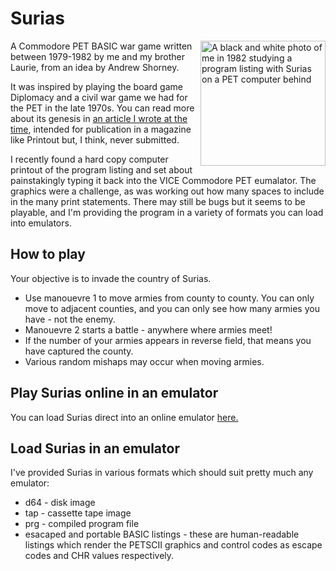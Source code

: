 # Surias
<img src="photos/Surias-Giles-listing.jpeg" alt="A black and white photo of me in 1982 studying a program listing with Surias on a PET computer behind" width="200" align="right">

A Commodore PET BASIC war game written between 1979-1982 by me and my brother Laurie, from an idea by Andrew Shorney.

It was inspired by playing the board game Diplomacy and a civil war game we had for the PET in the late 1970s. You can read more about its genesis in [an article I wrote at the time](docs/Surias-writing-a-program-can-be-fun-Blog-My-Wiki.pdf), intended for publication in a magazine like Printout but, I think, never submitted.

I recently found a hard copy computer printout of the program listing and set about painstakingly typing it back into the VICE Commodore PET eumalator. The graphics were a challenge, as was working out how many spaces to include in the many print statements. There may still be bugs but it seems to be playable, and I'm providing the program in a variety of formats you can load into emulators.

## How to play
Your objective is to invade the country of Surias.
- Use manouevre 1 to move armies from county to county. You can only move to adjacent counties, and you can only see how many armies you have - not the enemy.
- Manouevre 2 starts a battle - anywhere where armies meet!
- If the number of your armies appears in reverse field, that means you have captured the county.
- Various random mishaps may occur when moving armies.

## Play Surias online in an emulator 
You can load Surias direct into an online emulator [here.](https://www.masswerk.at/pet/#data=100%20REM*SURIAS2.5%3ATO%20RUN%20ON%208K%20UP%20PET*%0A110%20REM*(C)1982%20G%20%26%20L.%20BOOTH*%0A120%20REM*CONCEPT%20BY%20A.R.SHORNEY*%0A130%20CLR%0A140%20REM%20POKE59468%2C12%0A150%20Z%24%3D%22%7B19%7D%7B17%7D%7B17%7D%7B17%7D%7B17%7D%7B17%7D%7B17%7D%7B17%7D%7B17%7D%7B17%7D%7B17%7D%7B17%7D%7B17%7D%7B17%7D%7B17%7D%7B17%7D%7B17%7D%7B17%7D%7B17%7D%7B17%7D%7B17%7D%22%0A160%20DIMV(10)%3ADIMN(10)%3ADIMB%24(10)%0A170%20PRINT%22%7B147%7D%20%20%20%20%20%20%20%20%20%20%20%20%20************%22%0A180%20PRINT%22%20%20%20%20%20%20%20%20%20%20%20%20%20*%20%20%7B164%7D%7B164%7D%7B164%7D%7B164%7D%7B164%7D%7B164%7D%20%20*%22%0A190%20PRINT%22%20%20%20%20%20%20%20%20%20%20%20%20%20*%20%20%7B18%7DSURIAS%7B146%7D%20%20*%22%0A200%20PRINT%22%20%20%20%20%20%20%20%20%20%20%20%20%20*%20%20%20%20%20%20%20%20%20%20*%22%0A210%20PRINT%22%20%20%20%20%20%20%20%20%20%20%20%20%20************%22%0A220%20PRINT%22%7B17%7D%7B17%7D%20%20%20%20%20%20%20%20%20%20%20%20%20SPRING%201812%22%0A230%20PRINTZ%24%0A240%20INPUT%22%7B145%7D%7B145%7DTYPE%20IN%20YOUR%20SURNAME%22%3BNA%24%0A250%20A%3D5%3AB%3D25%0A260%20S%3DINT((B-A)*RND(1)%2BA)%0A270%20V(7)%3D85%2BS%0A280%20FORL%3D1TO10%0A290%20X%3D1%3AY%3D10%0A300%20K%3DINT((Y-X)*RND(1)%2BX)%0A310%20N(L)%3D(15%2BS%2BK)-7%0A320%20N(7)%3D0%0A330%20NEXTL%0A340%20QQ%3D0%0A350%20FORKL%3D1TO10%0A360%20IFB%24(KL)%3D%22%7B18%7D%22THENQQ%3DQQ%2B1%0A370%20NEXTKL%0A380%20G%3D0%0A390%20FORYA%3D1TO10%0A400%20IFB%24(YA)%3C%3E%22%7B18%7D%22THENG%3DG%2B1%0A410%20NEXTYA%0A420%20G%3DG-1%0A430%20V(7)%3DV(7)%2B1%2BQQ%3AN(6)%3DN(6)%2BG%0A440%20FORCX%3D1TO10%0A450%20IFN(CX)%3D0THENB%24(CX)%3D%22%7B18%7D%22%0A460%20IFV(CX)%3D0THENB%24(CX)%3D%22%22%0A470%20NEXTCX%0A480%20IFN(6)%3E60THEN500%0A490%20GOTO550%0A500%20AG%3D1%3ABL%3D11%0A510%20CD%3DINT((BL-AG)*RND(1)%2BAG)%0A520%20IFCD%3D7THENCD%3D1%0A530%20N(6)%3DN(6)-10%0A540%20N(CD)%3DN(CD)%2B10%0A550%20IFN(6)%3C0THEN1870%0A560%20REM%20POKE59409%2C52%0A570%20PRINT%22%7B147%7D%7B19%7D%7B207%7D%7B163%7D%7B163%7D%7B163%7D%7B163%7D%7B163%7D%7B163%7D%7B163%7D%7B163%7D%7B163%7D%7B163%7D%7B163%7D%7B163%7D%7B207%7D%7B163%7D%7B163%7D%7B163%7D%7B163%7D%7B163%7D%7B163%7D%7B163%7D%7B163%7D%7B163%7D%7B163%7D%7B163%7D%7B163%7D%7B207%7D%7B163%7D%7B163%7D%7B163%7D%7B163%7D%7B163%7D%7B163%7D%7B163%7D%7B163%7D%7B163%7D%7B163%7D%7B163%7D%7B208%7D%22%0A580%20PRINT%22%7B165%7D%7B160%7D%7B160%7D%20%20%20(1)%20%20%20%20%7B165%7D(2)%20%20%20%20%20%20%20%20%20%7B205%7D(3)%20%20%20%20%20%20%20%20%7B167%7D%22%0A590%20PRINT%22%7B204%7D%20%20%20%20%20%20%20%20%20%20%20%20%7B165%7D%20%20%20%20%20%20%20%20%20%20%20%20%20%7B205%7D%20%20%20%20%20%20%20%20%20%20%7B167%7D%22%0A600%20PRINT%22%7B166%7D%7B204%7D%20%20%20%20%20%20%20%20%20%20%7B206%7D%7B205%7D%20%20%20%20%20%20%20%20%20%20%20%20%20%20%7B207%7D%7B163%7D%7B163%7D%7B208%7D%20%20%20%20%20%20%7B167%7D%22%0A610%20PRINT%22%7B166%7D%7B166%7D%7B165%7D%20%20%20%20%20%20%20%20%7B206%7D%20%20%7B205%7D%7B164%7D%7B164%7D%7B164%7D%7B164%7D%7B164%7D%7B164%7D%7B164%7D%7B164%7D%7B164%7D%7B164%7D%7B164%7D%7B164%7D%7B207%7D(6)%20%7B163%7D%7B165%7D%20%20%20%20%7B167%7D%22%0A620%20PRINT%22%7B166%7D%7B166%7D%7B165%7D%20%20%20%20%20%20%20%7B206%7D%20%20%20%20%20%20%20%20%7B165%7D%20%20%20%20%20%20%20%7B165%7D%7B160%7D%7B160%7D%7B160%7D%7B160%7D%20%7B204%7D%7B160%7D%7B160%7D%7B160%7D%7B160%7D%7B167%7D%22%0A630%20PRINT%22%7B166%7D%7B166%7D%7B204%7D%20%20%20%20%20%20%7B206%7D%7B205%7D%20%20%20%20%20%20%20%20%7B165%7D%20%20%20%20%20%20%20%7B204%7D%20%20%20%20%20%7B165%7D%7B205%7D%20%20%20%7B167%7D%22%0A640%20PRINT%22%7B166%7D%7B166%7D%7B166%7D%7B204%7D%20%20%20%7B206%7D%7B163%7D%20%20%7B205%7D%7B160%7D%7B160%7D%7B160%7D%7B160%7D%7B160%7D%7B160%7D%7B160%7D%7B205%7D%20%20%20%20%20%20%20%20%7B204%7D%7B164%7D%7B164%7D%7B164%7D%7B164%7D%7B165%7D%20%7B205%7D%20%20%7B167%7D%22%0A650%20PRINT%22%7B166%7D%7B166%7D%7B166%7D%7B166%7D%7B204%7D%7B206%7D%7B163%7D%20%20%20%20%20%7B205%7D%20(4)%20%20%20%7B165%7D%7B160%7D(5)%20%20%20%20%20%7B165%7D%7B160%7D%7B160%7D%7B160%7D%7B160%7D%7B160%7D%7B163%7D%7B205%7D%7B186%7D%22%0A660%20PRINT%22%7B166%7D%7B166%7D%7B166%7D%7B166%7D%7B165%7D%20%20%20%20%20%20%20%7B167%7D%7B160%7D%7B160%7D%7B160%7D%7B160%7D%7B160%7D%7B160%7D%7B160%7D%7B207%7D%7B163%7D%7B205%7D%7B164%7D%7B164%7D%7B164%7D%7B160%7D%7B160%7D%7B160%7D%20%7B165%7D%7B160%7D%7B160%7D%7B160%7D%7B160%7D%7B160%7D%7B160%7D%7B160%7D%7B167%7D%22%0A670%20PRINT%22%7B166%7D%7B166%7D%7B166%7D%7B166%7D%7B165%7D%7B160%7D%7B160%7D%20%20%20%20%20%7B206%7D%7B204%7D%7B164%7D%20%20%20%20%20%7B165%7D%20%20%7B206%7D%20%20%7B205%7D%7B164%7D%7B164%7D%7B164%7D%7B165%7D%7B160%7D%7B160%7D%7B160%7D%7B160%7D%7B160%7D%7B160%7D%7B160%7D%7B167%7D%22%0A680%20PRINT%22%7B166%7D%7B166%7D%7B166%7D%7B166%7D%7B165%7D%7B160%7D%7B160%7D%7B160%7D%7B160%7D%7B160%7D%7B160%7D%7B167%7D%20%20%20%7B205%7D%7B164%7D%7B164%7D%7B164%7D%7B164%7D%7B165%7D%20%20%7B165%7D%20%20%20%7B160%7D%7B160%7D%7B160%7D%7B165%7D%20%20%20%20%20%20%20%7B167%7D%22%0A690%20PRINT%22%7B166%7D%7B166%7D%7B166%7D%7B166%7D%7B165%7D%7B160%7D%7B160%7D%7B160%7D%7B160%7D%20%20%7B206%7D%20%20%20%20%20%20%20%20%20%20%20%7B165%7D%20%20%20%20%20%20%7B165%7D%7B160%7D%7B160%7D%7B160%7D%7B160%7D%7B160%7D%7B160%7D%7B160%7D%7B167%7D%22%0A700%20PRINT%22%7B166%7D%7B166%7D%7B166%7D%7B166%7D%7B165%7D%7B160%7D%7B160%7D%7B160%7D%7B160%7D%7B160%7D%7B167%7D%20%7B160%7D%7B160%7D%7B160%7D%7B160%7D%7B160%7D%7B160%7D%7B160%7D%7B160%7D%7B160%7D%7B160%7D%7B160%7D%7B205%7D%20(9)%20%7B160%7D%7B205%7D%20(10)%20%20%7B167%7D%22%0A710%20PRINT%22%7B166%7D%7B166%7D%7B166%7D%7B166%7D%7B165%7D%20%20%20%20%20%7B167%7D%20%7B160%7D%7B160%7D%7B160%7D%7B160%7D%7B160%7D%7B160%7D%7B160%7D%7B160%7D%7B160%7D%7B160%7D%7B160%7D%7B167%7D%20%20%20%20%20%20%20%7B165%7D%20%7B160%7D%7B160%7D%20%20%7B164%7D%7B186%7D%22%0A720%20PRINT%22%7B166%7D%7B166%7D%7B166%7D%7B166%7D%7B204%7D%20(7)%20%7B167%7D%7B160%7D%20%20%20%20%20%20(8)%7B164%7D%7B164%7D%7B206%7D%20%20%20%20%20%20%20%7B165%7D%20%20%20%7B164%7D%7B186%7D%7B166%7D%7B166%7D%22%0A730%20PRINT%22%7B166%7D%7B166%7D%7B166%7D%7B166%7D%7B166%7D%7B204%7D%20%20%20%20%7B167%7D%20%20%20%20%7B164%7D%7B164%7D%7B164%7D%7B164%7D%7B164%7D%7B206%7D%20%20%20%20%20%20%20%20%20%20%7B165%7D%20%20%7B186%7D%7B166%7D%7B166%7D%7B166%7D%7B166%7D%22%0A740%20PRINT%22%7B166%7D%7B166%7D%7B166%7D%7B166%7D%7B166%7D%7B166%7D%7B204%7D%7B164%7D%7B164%7D%7B164%7D%7B186%7D%7B164%7D%7B164%7D%7B164%7D%7B186%7D%7B166%7D%7B166%7D%7B166%7D%7B166%7D%7B166%7D%7B204%7D%7B164%7D%7B164%7D%7B164%7D%7B164%7D%7B164%7D%7B164%7D%7B164%7D%7B164%7D%7B164%7D%7B164%7D%7B204%7D%7B164%7D%7B186%7D%7B166%7D%7B166%7D%7B166%7D%7B166%7D%7B166%7D%22%0A750%20PRINT%22%7B166%7D%7B166%7D%7B166%7D%7B166%7D%7B166%7D%7B166%7D%7B166%7D%7B166%7D%7B166%7D%7B166%7D%7B166%7D%7B166%7D%7B166%7D%7B166%7D%7B166%7D%7B166%7D%7B166%7D%7B166%7D%7B166%7D%7B166%7D%7B166%7D%7B166%7D%7B166%7D%7B166%7D%7B166%7D%7B166%7D%7B166%7D%7B166%7D%7B166%7D%7B166%7D%7B166%7D%7B166%7D%7B166%7D%7B166%7D%7B166%7D%7B166%7D%7B166%7D%7B166%7D%7B166%7D%22%0A760%20PRINT%22%7B19%7D%7B17%7D%7B17%7D%7B17%7D%7B17%7D%7B17%7D%7B29%7D%7B29%7D%7B29%7D%7B29%7D%7B29%7D%7B29%7D%7B29%7D%7B29%7D%7B29%7D%7B29%7D%7B29%7D%7B29%7D%7B29%7D%7B29%7D%7B29%7D%7B29%7D%7B29%7D%7B29%7D%7B29%7D%7B29%7D%7B29%7D%7B29%7D%7B29%7D%7B29%7D%7B29%7D%7B29%7D%7B29%7D%7B29%7D%22B%24(6)%3BV(6)%0A770%20PRINT%22%7B19%7D%7B17%7D%7B29%7D%20%22B%24(1)%3BV(1)%0A780%20PRINT%22%7B19%7D%7B17%7D%7B29%7D%7B29%7D%7B29%7D%7B29%7D%7B29%7D%7B29%7D%7B29%7D%7B29%7D%7B29%7D%7B29%7D%7B29%7D%7B29%7D%7B29%7D%7B29%7D%7B29%7D%7B29%7D%7B29%7D%7B29%7D%22B%24(2)%3BV(2)%0A790%20PRINT%22%7B19%7D%7B17%7D%7B29%7D%7B29%7D%7B29%7D%7B29%7D%7B29%7D%7B29%7D%7B29%7D%7B29%7D%7B29%7D%7B29%7D%7B29%7D%7B29%7D%7B29%7D%7B29%7D%7B29%7D%7B29%7D%7B29%7D%7B29%7D%7B29%7D%7B29%7D%7B29%7D%7B29%7D%7B29%7D%7B29%7D%7B29%7D%7B29%7D%7B29%7D%7B29%7D%7B29%7D%7B29%7D%7B29%7D%7B29%7D%22B%24(3)%3BV(3)%0A800%20PRINT%22%7B17%7D%7B17%7D%7B17%7D%7B17%7D%7B17%7D%7B17%7D%7B17%7D%7B17%7D%7B17%7D%7B157%7D%7B157%7D%7B157%7D%7B157%7D%7B157%7D%7B157%7D%7B157%7D%7B157%7D%7B157%7D%22B%24(10)%3BV(10)%0A810%20PRINT%22%7B19%7D%7B29%7D%7B29%7D%7B29%7D%7B29%7D%7B29%7D%7B17%7D%7B17%7D%7B17%7D%7B17%7D%7B17%7D%7B17%7D%7B17%7D%7B17%7D%7B17%7D%7B17%7D%7B17%7D%7B17%7D%22B%24(7)%3BV(7)%0A820%20PRINT%22%7B17%7D%7B17%7D%7B29%7D%7B29%7D%7B29%7D%7B29%7D%7B29%7D%7B29%7D%7B29%7D%7B29%7D%7B29%7D%7B29%7D%7B29%7D%22B%24(8)%3BV(8)%0A830%20PRINT%22%7B145%7D%7B29%7D%7B29%7D%7B29%7D%7B29%7D%7B29%7D%7B29%7D%7B29%7D%7B29%7D%7B29%7D%7B29%7D%7B29%7D%7B29%7D%7B29%7D%7B29%7D%7B29%7D%7B29%7D%7B29%7D%7B29%7D%7B29%7D%7B29%7D%7B29%7D%7B29%7D%7B29%7D%7B29%7D%7B29%7D%22B%24(9)%3BV(9)%0A840%20PRINT%22%7B19%7D%7B17%7D%7B17%7D%7B17%7D%7B17%7D%7B17%7D%7B17%7D%7B17%7D%7B29%7D%7B29%7D%7B29%7D%7B29%7D%7B29%7D%7B29%7D%7B29%7D%7B29%7D%7B29%7D%7B29%7D%7B29%7D%7B29%7D%22B%24(4)%3BV(4)%0A850%20PRINT%22%7B19%7D%7B17%7D%7B17%7D%7B17%7D%7B17%7D%7B17%7D%7B17%7D%7B17%7D%7B29%7D%7B29%7D%7B29%7D%7B29%7D%7B29%7D%7B29%7D%7B29%7D%7B29%7D%7B29%7D%7B29%7D%7B29%7D%7B29%7D%7B29%7D%7B29%7D%7B29%7D%7B29%7D%7B29%7D%7B29%7D%7B29%7D%7B29%7D%7B29%7D%22B%24(5)%3BV(5)%0A860%20REM%20POKE59409%2C60%0A870%20PRINTZ%24%3B%22%7B17%7D%22%3BSPC(26)%0A880%20PRINTZ%24%3BSPC(39)%0A890%20NJ%3DNJ%2B1%3AIFNJ%3E100THENGOTO2050%0A900%20IFNJ%3D25THENGOSUB2430%0A910%20IFNJ%3D50THENGOSUB2450%0A920%20IFNJ%3D75THENGOSUB2470%0A930%20PRINTZ%24%3BSPC(39)%0A940%20PRINTZ%24%22MANOEUVRE(1-2)%20%20%20%20%20%20%20%20%20%22%3B%0A950%20INPUT%20MA%0A960%20IF%20MA%3D1THEN990%0A970%20IF%20MA%3D2THEN1250%0A980%20GOTO870%0A990%20PRINTZ%24%22ENTER%20COUNTIES%20(FROM%2CTO)%20%20%20%22%0A1000%20PRINTSPC(24)%0A1010%20INPUT%22%7B145%7D%22%3BF%2CT%0A1020%20IFF%3C1%20OR%20F%3E10THEN990%0A1030%20IFT%3C1%20OR%20T%3E10THEN990%0A1040%20IFF%3C%3E7%20THEN1110%0A1050%20IFF%3D7%20AND%20T%3D4%20THEN1110%0A1060%20IFF%3D7%20AND%20T%3D8%20THEN1110%0A1070%20IFF%3D7%20AND%20T%3D1%20THEN1110%0A1080%20PRINTZ%24%22ILLEGAL%20MANOEUVRE%20%20%20%20%20%20%20%22%0A1090%20FORXX%3D1TO2000%3ANEXTXX%0A1100%20GOTO990%0A1110%20IFV(F)%3D0THEN1220%0A1120%20PRINTZ%24%22QUANTITY%20%20%20%20%20%20%20%20%20%20%20%20%20%20%20%20%20%20%20%20%20%20%20%20%22%0A1130%20PRINTSPC(40)%0A1140%20INPUT%22%7B145%7D%22%3BQ%0A1150%20Q%3DINT(Q)%0A1160%20IFQ%3C1THEN1120%0A1170%20GOSUB2170%0A1180%20IFQ%3EV(F)THEN1220%0A1190%20V(F)%3DV(F)-Q%0A1200%20V(T)%3DV(T)%2BQ%0A1210%20GOTO340%0A1220%20PRINTZ%24%22NOT%20ENOUGH%20ARMIES%20IN%22F%22%7B157%7D%20%20%20%20%20%22%0A1230%20FORK%3D1TO2000%3ANEXTK%0A1240%20GOTO870%0A1250%20FORL%3D1TO10%0A1260%20IFV(L)%3E0%20AND%20N(L)%3E0THEN1290%0A1270%20NEXTL%0A1280%20GOTO340%0A1290%20IFV(L)%20%3EN(L)THEN1310%0A1300%20N(L)%3DN(L)-V(L)%3AGOTO1330%0A1310%20V(L)%3DV(L)-N(L)%3AGOTO1610%0A1320%20PRINT%22%7B19%7D%22%0A1330%20PRINTZ%24%22%22%0A1340%20PRINT%22%7B145%7D%7B145%7D%7B18%7DBATTLE%20IN%22L%22%7B157%7D!!%7B146%7D%20%20%20%20%20%20%20%20%20%20%20%20%20%22%0A1350%20PRINT%22THE%20BATTLE%20IS%20UNDER%20WAY%2C%20SIR!!%20%20%22%0A1360%20IFL%3D1THENZZ%3D32895%0A1370%20IFL%3D2THENZZ%3D32865%0A1380%20IFL%3D3THENZZ%3D32884%0A1390%20IFL%3D4THENZZ%3D33024%0A1400%20IFL%3D5THENZZ%3D33073%0A1410%20IFL%3D6THENZZ%3D33039%0A1420%20IFL%3D7THENZZ%3D33175%0A1430%20IFL%3D8THENZZ%3D33303%0A1440%20IFL%3D9THENZZ%3D33357%0A1450%20IFL%3D10THENZZ%3D33400%0A1460%20FORXX%3D1TO50%0A1470%20AA%3D1%3ABB%3D256%0A1480%20CC%3DINT((BB-AA)*RND(1)%2BAA)%0A1490%20POKEZZ%2CCC%0A1500%20NEXTXX%0A1510%20POKEZZ%2C32%0A1520%20PRINT%22%7B145%7DIT'S%20LOOKING%20BAD%20%20%20%20%20%20%20%20%20%20%20%20%20%20%20%20%22%0A1530%20V(L)%3D0%0A1540%20FORXX%3D1TO2000%3ANEXTXX%0A1550%20PRINT%22%7B145%7D%7B145%7DYOU'VE%20GOT%20%7B18%7DNO%20ARMIES%20LEFT%7B146%7D%20IN%22L%22%7B157%7D.%20%20%20%20%20%20%20%20%20%20%20%20%20%20%20%20%20%20%20%20%20%20%20%20%22%0A1560%20PRINT%22%7B145%7DTHEY'VE%20GOT%22N(L)%22ARMIES%20LEFT.%20%20%20%20%20%20%20%20%20%20%20%20%20%20%20%20%20%20%20%20%20%20%20%20%20%20%20%20%20%20%20%20%22%0A1570%20FORXX%3D1TO2000%3ANEXTXX%0A1580%20IFN(L)%3D0%20AND%20V(L)%3D0%20THENGOSUB2010%0A1590%20NEXTL%0A1600%20GOTO340%0A1610%20PRINTZ%24%0A1620%20PRINT%22%7B18%7D%7B145%7D%7B145%7DBATTLE%20IN%22L%22%7B157%7D!!%7B146%7D%20%20%20%20%20%20%20%20%20%20%20%20%20%20%20%20%20%20%20%22%0A1630%20PRINT%22THE%20BATTLE%20IS%20UNDERWAY%2C%20SIR!!%20%20%20%20%20%20%20%20%20%22%0A1640%20IFL%3D1THENZZ%3D32895%0A1650%20IFL%3D2THENZZ%3D32865%0A1660%20IFL%3D3THENZZ%3D32884%0A1670%20IFL%3D4THENZZ%3D33024%0A1680%20IFL%3D5THENZZ%3D33073%0A1690%20IFL%3D6THENZZ%3D33039%0A1700%20IFL%3D7THENZZ%3D33175%0A1710%20IFL%3D8THENZZ%3D33303%0A1720%20IFL%3D9THENZZ%3D33357%0A1730%20IFL%3D10THENZZ%3D33400%0A1740%20FORFX%3D1TO50%0A1750%20AA%3D1%3ABB%3D256%0A1760%20CC%3DINT((BB-AA)*RND(1)%2BAA)%0A1770%20POKEZZ%2CCC%0A1780%20NEXTFX%0A1790%20POKEZZ%2C32%0A1800%20PRINT%22%7B145%7DTHINGS%20ARE%20LOOKING%20GOOD!!%20%20%20%20%20%20%20%20%20%20%20%20%22%0A1810%20N(L)%3D0%0A1820%20FORXX%3D1TO2000%3ANEXTXX%0A1830%20PRINT%22%7B145%7DTHEY'VE%20GOT%20%7B18%7DNO%20ARMIES%20LEFT%7B146%7DIN%20%22L%22%7B157%7D.%22%0A1840%20FORXX%3D1TO2000%3ANEXTXX%0A1850%20NEXTL%0A1860%20GOTO340%0A1870%20PRINT%22%7B147%7DCONGRATULATIONS!!!%22%0A1880%20PRINT%22%7B17%7D%7B17%7DYOU%20HAVE%20SUCCESSFULLY%20CAPTURED%22%0A1890%20PRINT%22%7B17%7DTHE%20KINGDOM%20OF%20SURIAS%2C%20AND%22%0A1900%20PRINT%22%7B17%7DDESTROYED%20THE%20DEFENDING%20ARMY.%22%0A1910%20PRINT%22%7B17%7DYOUR%20NAME%20WILL%20GO%20DOWN%20IN%20THE%22%0A1920%20PRINT%22%7B17%7DANNALS%20OF%20HISTORY!!%22%0A1930%20PRINT%22%7B17%7DYOU%20HAD%22100-NJ%22MANOEUVRES%20LEFT%22%0A1940%20PRINT%22%7B17%7DARISE%20SIR%20%22NA%24%0A1950%20PRINT%22%7B17%7D%7B17%7D%7B17%7DDOES%20SIR%20%22NA%24%22%20REQUIRE%20ANOTHER%22%0A1960%20PRINT%22%7B17%7DGAME%22%3B%0A1970%20INPUTXY%24%0A1980%20IFLEFT%24(YS%24%2C1)%3D%22Y%22THEN130%0A1990%20PRINT%22%7B17%7D%7B147%7DGOODBYE...SIR%22%0A2000%20END%0A2010%20PRINT%22%7B147%7DSTALEMATE%20IN%20COUNTY%22L%22!!%22%0A2020%20PRINT%22%7B17%7D%7B17%7DALL%20ARMIES%20IN%22L%22DESTROYED.%22%0A2030%20FORXX%3D1TO2000%3ANEXTXX%0A2040%20RETURN%0A2050%20PRINT%22%7B147%7D%7B164%7D%7B164%7D%7B164%7D%7B164%7D%7B164%7D%7B164%7D%7B164%7D%22%0A2060%20PRINT%22%7B18%7DSORRY!!%22%0A2070%20PRINT%22%7B17%7D%7B17%7DYOUR%20SPRING%20CAMPAIGN%20HAS%20FAILED.%22%0A2080%20PRINT%22%7B17%7DTHE%20WINTER%20HAS%20SET%20IN%2CAND%20YOUR%20TROOPS%22%0A2090%20PRINT%22%7B17%7DARE%20FREEZING%20TO%20DEATH.%20YOU%20MUST%20MAKE%22%0A2100%20PRINT%22%7B17%7DA%20STRATEGIC%20WITHDRAWL.%22%0A2110%20PRINT%22%7B17%7DREAD%20YOUR%20HISTORY%20BOOKS%20NEXT%20TIME!!%22%0A2120%20PRINT%22%7B17%7D%7B17%7DDO%20YOU%20WANT%20ANOTHER%20GO%22%3B%0A2130%20INPUTXY%24%0A2140%20IFLEFT%24(XY%24%2C1)%3D%22Y%22THEN130%0A2150%20PRINT%22%7B147%7DGOODBYE...EX-GENERAL%20%22NA%24%0A2160%20END%0A2170%20PY%3D1%3AMO%3D21%0A2180%20ZA%3DINT((MO-PY)*RND(1)%2BPY)%0A2190%20IFZA%3D1THEN2210%0A2200%20RETURN%0A2210%20IFNJ%3C10THENRETURN%0A2220%20LI%3D1%3APE%3D4%0A2230%20R1%3DINT((PE-LI)*RND(1)%2BLI)%0A2240%20IFR1%3D1THEN2280%0A2250%20IFR1%3D2THEN2330%0A2260%20IFR1%3D3THEN2380%0A2270%20GOTO2220%0A2280%20PRINTZ%24%22AMBUSH!!%20ONLY%22INT(Q%2F4)%22ARMIES%20ARRIVED%22%0A2290%20PRINT%22IN%20COUNTY%22T%3AV(T)%3DV(T)-Q%3AV(T)%3DV(T)%2BQ%2F4%0A2300%20FOREE%3D1TO4000%3ANEXTEE%0A2310%20V(T)%3DINT(V(T))%0A2320%20RETURN%0A2330%20PRINTZ%24%22FLOODS!!%20ONLY%22INT(Q%2F3)%22ARMIES%20ARRIVED%22%0A2340%20PRINT%22IN%20COUNTY%22T%3AV(T)%3DV(T)-Q%3AV(T)%3DV(T)%2BQ%2F3%0A2350%20FOREE%3D1TO4000%3ANEXTEE%0A2360%20V(T)%3DINT(V(T))%0A2370%20RETURN%0A2380%20PRINTZ%24%22TYPHOID!!%20ONLY%22INT(Q%2F2)%22ARMIES%20ARRIVED%22%0A2390%20PRINT%22IN%20COUNTY%22T%3AV(T)%3DV(T)-Q%3AV(T)%3DV(T)%2BQ%2F2%0A2400%20FOREE%3D1%20TO%204000%3ANEXTEE%0A2410%20V(T)%3DINT(V(T))%0A2420%20RETURN%0A2430%20PRINTZ%24%22SUMMER%20IS%20APPROACHING!!%20%20%20%20%20%20%20%20%20%22%3AFOREE%3D1TO4000%3ANEXTEE%0A2440%20RETURN%0A2450%20PRINTZ%24%22AUTUMN%20IS%20APPROACHING!!%20%20%20%20%20%20%20%20%20%22%3AFOREE%3D1TO4000%3ANEXTEE%0A2460%20RETURN%0A2470%20PRINTZ%24%22WINTER%20IS%20APPROACHING!!%20%20%20%20%20%20%20%20%20%22%3AFOREE%3D1TO4000%3ANEXTEE%0A2480%20RETURN&rom=2&list=true&autorun=true)

## Load Surias in an emulator
I've provided Surias in various formats which should suit pretty much any emulator:
- d64 - disk image
- tap - cassette tape image
- prg - compiled program file
- esacaped and portable BASIC listings - these are human-readable listings which render the PETSCII graphics and control codes as escape codes and CHR values respectively.
